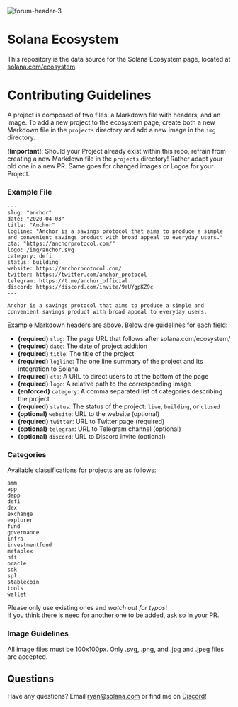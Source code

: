 ![forum-header-3](https://user-images.githubusercontent.com/8948187/113044799-5344c780-915b-11eb-80ca-8712a3a09d69.jpg)

# Solana Ecosystem

This repository is the data source for the Solana Ecosystem page, 
located at [solana.com/ecosystem](https://solana.com/ecosystem).

# Contributing Guidelines

A project is composed of two files: a Markdown file with headers, and an 
image. To add a new project to the ecosystem page, create both a new Markdown 
file in the `projects` directory and add a new image in the `img` directory.

__!Important!__:
Should your Project already exist within this repo, refrain from creating a new
Markdown file in the `projects` directory! Rather adapt your old one in a new PR.
Same goes for changed images or Logos for your Project.

### Example File 

```
---
slug: "anchor"
date: "2020-04-03"
title: "Anchor"
logline: "Anchor is a savings protocol that aims to produce a simple and convenient savings product with broad appeal to everyday users."
cta: "https://anchorprotocol.com/"
logo: /img/anchor.svg
category: defi
status: building
website: https://anchorprotocol.com/
twitter: https://twitter.com/anchor_protocol
telegram: https://t.me/anchor_official
discord: https://discord.com/invite/9aUYgpKZ9c
---

Anchor is a savings protocol that aims to produce a simple and
convenient savings product with broad appeal to everyday users.
```

Example Markdown headers are above. Below are guidelines for each field:

- **(required)** `slug`: The page URL that follows after solana.com/ecosystem/
- **(required)** `date`: The date of project addition
- **(required)** `title`: The title of the project
- **(required)** `logline`: The one line summary of the project and its integration to Solana
- **(required)** `cta`: A URL to direct users to at the bottom of the page
- **(required)** `logo`: A relative path to the corresponding image
- **(enforced)** `category`: A comma separated list of categories describing the project
- **(required)** `status`: The status of the project: `live`, `building`, or `closed`
- **(optional)** `website`: URL to the website (optional)
- **(required)** `twitter`: URL to Twitter page (required)
- **(optional)** `telegram`: URL to Telegram channel (optional)
- **(optional)** `discord`: URL to Discord invite (optional)

### Categories

Available classifications for projects are as follows:

```
amm
app
dapp
defi
dex
exchange
explorer
fund
governance
infra
investmentfund
metaplex
nft
oracle
sdk
spl
stablecoin
tools
wallet
```

Please only use existing ones and *watch out for typos*!  
If you think there is need for another one to be added, ask so in your PR. 

### Image Guidelines

All image files must be 100x100px. Only .svg, .png, and .jpg and .jpeg
files are accepted.

## Questions

Have any questions? Email [ryan@solana.com](mailto:ryan@solana.com) or find me on [Discord](https://solana.com/discord)!
